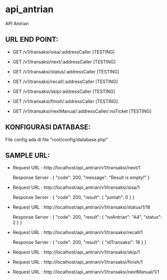 # api_antrian
API Antrian

## URL END POINT:
* GET /v1/transaksi/sisa/:addressCaller [TESTING]

* GET /v1/transaksi/next/:addressCaller [TESTING]

* GET /v1/transaksi/status/:addressCaller [TESTING]

* GET /v1/transaksi/recall/:addressCaller [TESTING]

* GET /v1/transaksi/skip/:addressCaller [TESTING]

* GET /v1/transaksi/finish/:addressCaller [TESTING]

* GET /v1/transaksi/nextManual/:addressCaller/:noTicket [TESTING]


## KONFIGURASI DATABASE:
File config ada di file "root/config/database.php"


## SAMPLE URL:
  * Request URL : http://localhost/api_antrian/v1/transaksi/next/1

	Response Server :
	{
	    "code": 200,
	    "message": "Result is empty!"
	}

  * Request URL : http://localhost/api_antrian/v1/transaksi/sisa/1

	Response Server :
	{
	    "code": 200,
	    "result": {
	        "jumlah": 0
	    }
	}

  * Request URL : http://localhost/api_antrian/v1/transaksi/status/1/18

	Response Server :
	{
	    "code": 200,
	    "result": {
	        "noAntrian": "A4",
	        "status": 2
	    }
	}

  * Request URL : http://localhost/api_antrian/v1/transaksi/recall/1

	Response Server :
	{
	    "code": 200,
	    "result": {
	        "idTransaksi": 18
	    }
	}

  * Request URL : http://localhost/api_antrian/v1/transaksi/skip/1

  * Request URL : http://localhost/api_antrian/v1/transaksi/finish/1

  * Request URL : http://localhost/api_antrian/v1/transaksi/nextManual/1/1